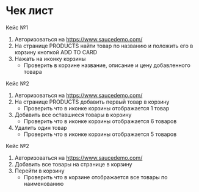 # Чек лист

Кейс №1

1. Авторизоваться на https://www.saucedemo.com/
2. На странице PRODUCTS найти товар по названию и положить его в корзину кнопкой ADD TO CARD
3. Нажать на иконку корзины
      - Проверить в корзине название, описание и цену добавленного товара

Кейс №2

1. Авторизоваться на https://www.saucedemo.com/
2. На странице PRODUCTS добавить первый товар в корзину
     - Проверить что в иконке корзины отображается 1 товар
3. Добавить все оставшиеся товары в корзину   
    - Проверить что в иконке корзины отображается 6 товаров
4. Удалить один товар
    - Проверить что в иконке корзины отображается 5 товаров


Кейс №2

1. Авторизоваться на https://www.saucedemo.com/
2. Добавить все товары на странице в корзину
3. Перейти в корзину
    - Проверить что в корзине отображается все товары по наименованию